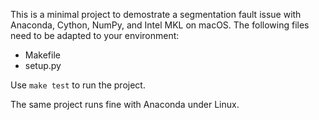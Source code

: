 This is a minimal project to demostrate a segmentation fault issue with Anaconda, Cython,
NumPy, and Intel MKL on macOS. The following files need to be adapted to your environment:
* Makefile
* setup.py

Use `make test` to run the project.

The same project runs fine with Anaconda under Linux.